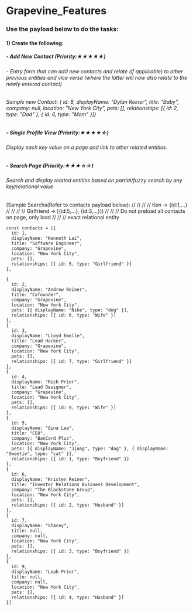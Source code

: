 # Grapevine_Features

### Use the payload below to do the tasks:

#### 1) Create the following:
##### - Add New Contact (Priority:★★★★★)
###### - Entry form that can add new contacts and relate (if applicable) to other previous entities and vice versa (where the latter will now also relate to the newly entered contact)
###### Sample new Contact: { id: 8, displayName: "Dylan Reiner", title: "Baby", company: null, location: "New York City", pets: [], relationships: [{ id: 2, type: "Dad" }, { id: 6, type: "Mom" }]}

##### - Single Profile View (Priority:★★★★☆)
###### Display each key value on a page and link to other related entities.

##### - Search Page (Priority:★★★☆☆)
###### Search and display related entities based on partial/fuzzy search by any key/relational value
(Sample Searchs(Refer to contacts payload below):
// // // // Ken -> {id:1,...}
// // // // Girlfriend -> [{id:5,...}, {id:3,...}])
// // // Do not preload all contacts on page, only load
// // // exact relational entity

```
const contacts = [{
  id: 1,
  displayName: "Kenneth Lai",
  title: "Software Engineer",
  company: "Grapevine",
  location: "New York City",
  pets: [],
  relationships: [{ id: 5, type: "Girlfriend" }]
},

{
  id: 2,
  displayName: "Andrew Reiner",
  title: "Cofounder",
  company: "Grapevine",
  location: "New York City",
  pets: [{ displayName: "Nike", type: "dog" }],
  relationships: [{ id: 6, type: "Wife" }]
},
{
  id: 3,
  displayName: "Lloyd Emelle",
  title: "Lead Hacker",
  company: "Grapevine",
  location: "New York City",
  pets: [],
  relationships: [{ id: 7, type: "Girlfriend" }]
},
{
  id: 4,
  displayName: "Rich Prior",
  title: "Lead Designer",
  company: "Grapevine",
  location: "New York City",
  pets: [],
  relationships: [{ id: 9, type: "Wife" }]
},
{
  id: 5,
  displayName: "Gina Lee",
  title: "CEO",
  company: "BanCard Plus",
  location: "New York City",
  pets: [{ displayName: "Jjong", type: "dog" }, { displayName: "Sweetie", type: "cat" }],
  relationships: [{ id: 1, type: "Boyfriend" }]
},
{
  id: 6,
  displayName: "Kristen Reiner",
  title: "Investor Relations Business Development",
  company: "The Blackstone Group",
  location: "New York City",
  pets: [],
  relationships: [{ id: 2, type: "Husband" }]
},
{
  id: 7,
  displayName: "Stacey",
  title: null,
  company: null,
  location: "New York City",
  pets: [],
  relationships: [{ id: 3, type: "Boyfriend" }]
},
{
  id: 9,
  displayName: "Leah Prior",
  title: null,
  company: null,
  location: "New York City",
  pets: [],
  relationships: [{ id: 4, type: "Husband" }]
}]
```
